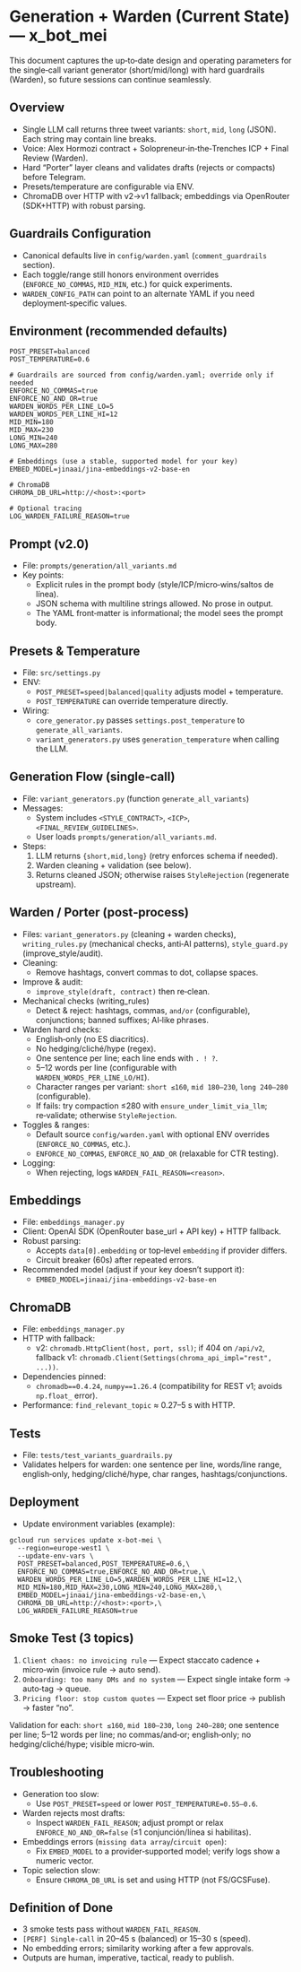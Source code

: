 # Generation + Warden (Current State) — x_bot_mei

This document captures the up‑to‑date design and operating parameters for the single‑call variant generator (short/mid/long) with hard guardrails (Warden), so future sessions can continue seamlessly.

## Overview

- Single LLM call returns three tweet variants: `short`, `mid`, `long` (JSON). Each string may contain line breaks.
- Voice: Alex Hormozi contract + Solopreneur‑in‑the‑Trenches ICP + Final Review (Warden).
- Hard “Porter” layer cleans and validates drafts (rejects or compacts) before Telegram.
- Presets/temperature are configurable via ENV.
- ChromaDB over HTTP with v2→v1 fallback; embeddings via OpenRouter (SDK+HTTP) with robust parsing.

## Guardrails Configuration

- Canonical defaults live in `config/warden.yaml` (`comment_guardrails` section).
- Each toggle/range still honors environment overrides (`ENFORCE_NO_COMMAS`, `MID_MIN`, etc.) for quick experiments.
- `WARDEN_CONFIG_PATH` can point to an alternate YAML if you need deployment‑specific values.

## Environment (recommended defaults)

```
POST_PRESET=balanced
POST_TEMPERATURE=0.6

# Guardrails are sourced from config/warden.yaml; override only if needed
ENFORCE_NO_COMMAS=true
ENFORCE_NO_AND_OR=true
WARDEN_WORDS_PER_LINE_LO=5
WARDEN_WORDS_PER_LINE_HI=12
MID_MIN=180
MID_MAX=230
LONG_MIN=240
LONG_MAX=280

# Embeddings (use a stable, supported model for your key)
EMBED_MODEL=jinaai/jina-embeddings-v2-base-en

# ChromaDB
CHROMA_DB_URL=http://<host>:<port>

# Optional tracing
LOG_WARDEN_FAILURE_REASON=true
```

## Prompt (v2.0)

- File: `prompts/generation/all_variants.md`
- Key points:
  - Explicit rules in the prompt body (style/ICP/micro‑wins/saltos de línea).
  - JSON schema with multiline strings allowed. No prose in output.
  - The YAML front‑matter is informational; the model sees the prompt body.

## Presets & Temperature

- File: `src/settings.py`
- ENV:
  - `POST_PRESET=speed|balanced|quality` adjusts model + temperature.
  - `POST_TEMPERATURE` can override temperature directly.
- Wiring:
  - `core_generator.py` passes `settings.post_temperature` to `generate_all_variants`.
  - `variant_generators.py` uses `generation_temperature` when calling the LLM.

## Generation Flow (single‑call)

- File: `variant_generators.py` (function `generate_all_variants`)
- Messages:
  - System includes `<STYLE_CONTRACT>`, `<ICP>`, `<FINAL_REVIEW_GUIDELINES>`.
  - User loads `prompts/generation/all_variants.md`.
- Steps:
  1) LLM returns `{short,mid,long}` (retry enforces schema if needed).
  2) Warden cleaning + validation (see below).
  3) Returns cleaned JSON; otherwise raises `StyleRejection` (regenerate upstream).

## Warden / Porter (post‑process)

- Files: `variant_generators.py` (cleaning + warden checks), `writing_rules.py` (mechanical checks, anti‑AI patterns), `style_guard.py` (improve_style/audit).
- Cleaning:
  - Remove hashtags, convert commas to dot, collapse spaces.
- Improve & audit:
  - `improve_style(draft, contract)` then re‑clean.
- Mechanical checks (writing_rules)
  - Detect & reject: hashtags, commas, `and/or` (configurable), conjunctions; banned suffixes; AI‑like phrases.
- Warden hard checks:
  - English‑only (no ES diacritics).
  - No hedging/cliché/hype (regex).
  - One sentence per line; each line ends with `. ! ?`.
  - 5–12 words per line (configurable with `WARDEN_WORDS_PER_LINE_LO/HI`).
  - Character ranges per variant: `short ≤160`, `mid 180–230`, `long 240–280` (configurable).
  - If fails: try compaction ≤280 with `ensure_under_limit_via_llm`; re‑validate; otherwise `StyleRejection`.
- Toggles & ranges:
  - Default source `config/warden.yaml` with optional ENV overrides (`ENFORCE_NO_COMMAS`, etc.).
  - `ENFORCE_NO_COMMAS`, `ENFORCE_NO_AND_OR` (relaxable for CTR testing).
- Logging:
  - When rejecting, logs `WARDEN_FAIL_REASON=<reason>`.

## Embeddings

- File: `embeddings_manager.py`
- Client: OpenAI SDK (OpenRouter base_url + API key) + HTTP fallback.
- Robust parsing:
  - Accepts `data[0].embedding` or top‑level `embedding` if provider differs.
  - Circuit breaker (60s) after repeated errors.
- Recommended model (adjust if your key doesn’t support it):
  - `EMBED_MODEL=jinaai/jina-embeddings-v2-base-en`

## ChromaDB

- File: `embeddings_manager.py`
- HTTP with fallback:
  - v2: `chromadb.HttpClient(host, port, ssl)`; if 404 on `/api/v2`, fallback v1: `chromadb.Client(Settings(chroma_api_impl="rest", ...))`.
- Dependencies pinned:
  - `chromadb==0.4.24`, `numpy==1.26.4` (compatibility for REST v1; avoids `np.float_` error).
- Performance: `find_relevant_topic` ≈ 0.27–5 s with HTTP.

## Tests

- File: `tests/test_variants_guardrails.py`
- Validates helpers for warden: one sentence per line, words/line range, english‑only, hedging/cliché/hype, char ranges, hashtags/conjunctions.

## Deployment

- Update environment variables (example):

```
gcloud run services update x-bot-mei \
  --region=europe-west1 \
  --update-env-vars \
  POST_PRESET=balanced,POST_TEMPERATURE=0.6,\
  ENFORCE_NO_COMMAS=true,ENFORCE_NO_AND_OR=true,\
  WARDEN_WORDS_PER_LINE_LO=5,WARDEN_WORDS_PER_LINE_HI=12,\
  MID_MIN=180,MID_MAX=230,LONG_MIN=240,LONG_MAX=280,\
  EMBED_MODEL=jinaai/jina-embeddings-v2-base-en,\
  CHROMA_DB_URL=http://<host>:<port>,\
  LOG_WARDEN_FAILURE_REASON=true
```

## Smoke Test (3 topics)

1) `Client chaos: no invoicing rule` — Expect staccato cadence + micro‑win (invoice rule → auto send).
2) `Onboarding: too many DMs and no system` — Expect single intake form → auto‑tag → queue.
3) `Pricing floor: stop custom quotes` — Expect set floor price → publish → faster “no”.

Validation for each: `short ≤160`, `mid 180–230`, `long 240–280`; one sentence per line; 5–12 words per line; no commas/and‑or; english‑only; no hedging/cliché/hype; visible micro‑win.

## Troubleshooting

- Generation too slow:
  - Use `POST_PRESET=speed` or lower `POST_TEMPERATURE=0.55–0.6`.
- Warden rejects most drafts:
  - Inspect `WARDEN_FAIL_REASON`; adjust prompt or relax `ENFORCE_NO_AND_OR=false` (≤1 conjunción/línea si habilitas).
- Embeddings errors (`missing data array`/`circuit open`):
  - Fix `EMBED_MODEL` to a provider‑supported model; verify logs show a numeric vector.
- Topic selection slow:
  - Ensure `CHROMA_DB_URL` is set and using HTTP (not FS/GCSFuse).

## Definition of Done

- 3 smoke tests pass without `WARDEN_FAIL_REASON`.
- `[PERF] Single‑call` in 20–45 s (balanced) or 15–30 s (speed).
- No embedding errors; similarity working after a few approvals.
- Outputs are human, imperative, tactical, ready to publish.
